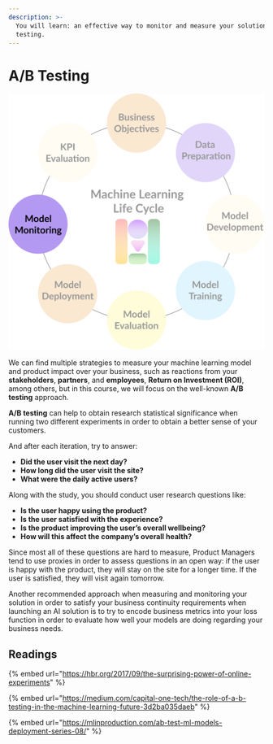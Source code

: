 ```yaml
---
description: >-
  You will learn: an effective way to monitor and measure your solution via A/B
  testing.
---
```


# A/B Testing

![](../.gitbook/assets/model-monitor.png)

We can find multiple strategies to measure your machine learning model and product impact over your business, such as reactions from your **stakeholders**, **partners**, and **employees**, **Return on Investment \(ROI\)**, among others, but in this course, we will focus on the well-known **A/B testing** approach.

**A/B testing** can help to obtain research statistical significance when running two different experiments in order to obtain a better sense of your customers.

And after each iteration, try to answer:

* **Did the user visit the next day?**
* **How long did the user visit the site?**
* **What were the daily active users?**

Along with the study, you should conduct user research questions like:

* **Is the user happy using the product?**
* **Is the user satisfied with the experience?**
* **Is the product improving the user’s overall well­being?**
* **How will this affect the company’s overall health?**

Since most all of these questions are hard to measure, Product Managers tend to use proxies in order to assess questions in an open way: if the user is happy with the product, they will stay on the site for a longer time. If the user is satisfied, they will visit again tomorrow.

Another recommended approach when measuring and monitoring your solution in order to satisfy your business continuity requirements when launching an AI solution is to try to encode business metrics into your loss function in order to evaluate how well your models are doing regarding your business needs.

## Readings

{% embed url="https://hbr.org/2017/09/the-surprising-power-of-online-experiments" %}

{% embed url="https://medium.com/capital-one-tech/the-role-of-a-b-testing-in-the-machine-learning-future-3d2ba035daeb" %}

{% embed url="https://mlinproduction.com/ab-test-ml-models-deployment-series-08/" %}

